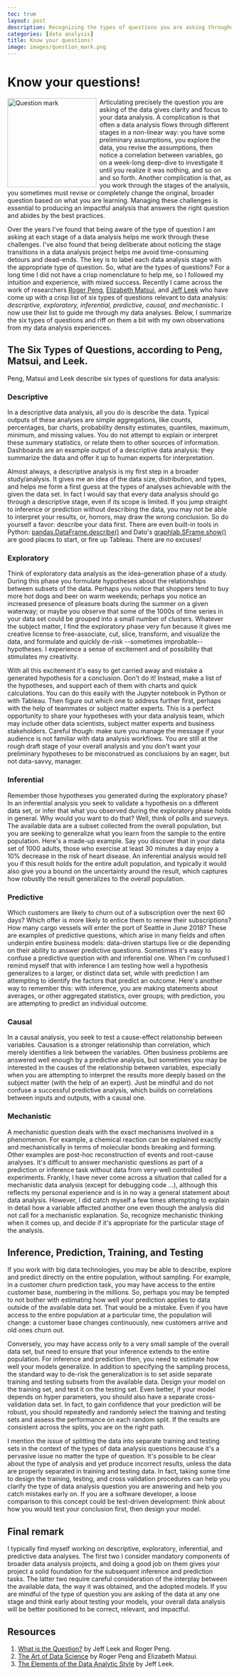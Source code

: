 ```yaml
---
toc: true
layout: post
description: Recognizing the types of questions you are asking throughout a data analysis project.
categories: [data analysis]
title: Know your questions!
image: images/question_mark.png
---
```

# Know your questions!

<img style="float: left; height: 200px; margin-right: 7px" src= "{{site.baseurl}}/images/question_mark.png" alt="Question mark" title="Question mark">

Articulating precisely the question you are asking of the data gives clarity and focus to your data analysis.
A complication is that often a data analysis flows through different stages in a non-linear way: you have some preliminary assumptions, you explore the data,
you revise the assumptions, then notice a correlation between variables, go on a week-long deep-dive to investigate it until you realize it was
nothing, and so on and so forth. Another complication is that, as you work through the stages of the analysis, you sometimes must revise or completely change
the original, broader question based on what you are learning. Managing these challenges is essential to producing an impactful analysis that answers the right
question and abides by the best practices. 

Over the years I've found that being aware of the type of question I am asking at each stage of a data analysis helps me work through these  challenges. I've also found that being deliberate about noticing the stage transitions in a data analysis project helps
me avoid time-consuming detours and dead-ends. The key is to label each data analysis stage with the appropriate type of question. So, what are the types of questions? For a long time I did not have a crisp nomenclature to help me, so I followed my intuition and experience, with mixed success. Recently I came across the work of researchers [Roger Peng](http://www.biostat.jhsph.edu/~rpeng/), [Elizabeth Matsui](http://www.jhsph.edu/faculty/directory/profile/5586/elizabeth-matsui), and [Jeff Leek](http://jtleek.com) who have come up with a
crisp  list of six types of questions relevant to data analysis: *descriptive, exploratory, inferential, predictive, causal,
and mechanistic.* I now use their list to guide me through my data analyses. Below, I summarize the six types of
questions and riff on them a bit with my own observations from my data analysis experiences. 

## The Six Types of Questions, according to Peng, Matsui, and Leek. 
Peng, Matsui and Leek describe six types of questions for data analysis: 

### Descriptive
In a descriptive data analysis, all you do is describe the data. Typical outputs of these analyses are simple aggregations, like counts,
percentages, bar charts, probability density estimates, quantiles, maximum, minimum, and missing values. You do not attempt to explain or interpret these
summary statistics, or relate them to other sources of information. Dashboards are an example output of a descriptive data
analysis: they summarize the data and offer it up to human experts for interpretation.
 
Almost always, a descriptive analysis is my first step in a broader study/analysis. It gives me an idea of the data size,
distribution, and types, and helps me form a first guess at the types of analyses achievable with the given the data set. In fact
I would say that every data analysis should go through a descriptive stage, even if its scope is limited. If you jump straight to inference or prediction without describing the data, you may not be able to interpret your results, or, horrors, may draw the wrong conclusion. So do yourself a favor: describe your data first. There are even built-in tools in Python:  [pandas.DataFrame.describe()](http://pandas.pydata.org/pandas-docs/stable/generated/pandas.DataFrame.describe.html) and Dato's [graphlab.SFrame.show()](https://dato.com/products/create/docs/generated/graphlab.SFrame.show.html#graphlab.SFrame.show) are good places to start, or fire up Tableau. There are no excuses! 


### Exploratory
Think of exploratory data analysis as the idea-generation phase of a study. During this phase you formulate hypotheses about the relationships
between subsets of the data. Perhaps you notice that shoppers tend to buy more hot dogs and beer on warm weekends; perhaps you notice an increased presence
of pleasure boats during the summer on a given waterway; or maybe you observe that some of the 1000s of time series in your data set could be grouped  into a
small number of clusters. Whatever the subject matter, I find the exploratory phase very fun because it gives me creative license
to free-associate, cut, slice, transform, and visualize the data, and formulate and quickly de-risk --sometimes improbable-- hypotheses. I experience a sense of excitement and of possibility that stimulates my creativity.

With all this excitement it's easy to get carried away and mistake a generated hypothesis for a conclusion. Don't do it! Instead, make a list of the hypotheses, and support each of them with charts and quick calculations. You can do this easily with the Jupyter notebook in Python or with Tableau. Then figure out which one to address further first, perhaps with the help of teammates or
subject matter experts. This is a perfect opportunity to share your hypotheses with your data analysis team, which may include other data
scientists, subject matter experts and business stakeholders. Careful though: make sure you manage the message if your audience is
not familiar with data analysis workflows. You are still at the rough draft stage of your overall analysis and you don't want your
preliminary hypotheses to be misconstrued as conclusions by an eager, but not data-savvy, manager.  


### Inferential
Remember those hypotheses you generated during the exploratory phase? In an inferential analysis you seek to validate a
hypothesis on a different data set, or infer that what you observed during the exploratory phase holds in general. Why would you want to do that? Well, think of polls and surveys. The available data are a subset collected from the overall population, but you are seeking to generalize what you learn from the sample to the entire population. Here's a made-up example. Say you discover that in your data set of 1000 adults, those who exercise at least 30 minutes a day enjoy a  10% decrease in the risk of heart disease. An inferential analysis would tell you if this result holds for the entire adult population, and typically it would also give you a 
bound on the uncertainty around the result, which captures how robustly the result generalizes to the overall population. 
  
### Predictive
Which customers are likely to churn out of a subscription over the next 60 days? Which offer is more likely to entice them to
renew their subscriptions? How many cargo vessels will enter the port of Seattle in June 2018? These are examples of predictive
questions, which arise in many fields and often underpin entire business models: data-driven startups live or die depending on
their ability to answer predictive questions. Sometimes it's easy to confuse a predictive question with and inferential one.
When I'm confused I remind myself that with inference I am testing how well a hypothesis generalizes to a larger, or distinct
data set, while with prediction I am attempting to identify the factors that predict an outcome. Here's another way to
remember this: with inference, you are making statements about  averages, or other aggregated statistics, over groups;
with prediction, you are attempting to predict an individual outcome.
    
 
### Causal
In a causal analysis, you seek to test a cause-effect relationship between variables. Causation is a stronger relationship than
correlation, which merely identifies a link between the variables. Often business problems are answered well enough by a
predictive analysis, but  sometimes you may be interested in the causes of the relationship between variables, especially when
you are attempting to interpret the results more deeply based on the subject matter (with the help of an expert). Just be mindful and
do not confuse a successful predictive analysis, which builds on correlations between inputs and outputs, with a causal one.   

### Mechanistic
A mechanistic question deals with the exact mechanisms involved in a phenomenon. For example, a chemical reaction can be explained
exactly and mechanistically in terms of molecular bonds breaking and forming. Other examples are post-hoc
reconstruction of events and root-cause analyses. It's difficult to answer mechanistic questions as part of a prediction or inference task
without data from very-well controlled experiments. Frankly, I have never come across a situation that called for a mechanistic data
analysis (except for debugging code ...), although this reflects my personal experience and is in no way a general statement about
data analysis. However, I did catch myself a few times attempting to explain in detail how a variable affected another one
even though the analysis did not call for a mechanistic explanation. So, recognize mechanistic thinking when it comes up,
and decide if it's appropriate for the particular stage of the analysis.


## Inference, Prediction, Training, and Testing
If you work with big data technologies, 
you may be able to describe, explore and predict directly on the entire population, without sampling. For example, in a customer
churn prediction task, you may have access to the entire customer base, numbering in the millions. 
So, perhaps you may be tempted to not bother with estimating how well your prediction applies to data outside of the available data set.
That would be a mistake. 
Even if you have access 
to the entire population at a particular time, the population will change: a customer base changes continuously, new customers arrive and
old ones churn out. 

Conversely, you may have access only to a very small sample of the overall data set, but need to ensure that your inference extends to
the entire population. For inference and prediction then, you need to estimate how well your models generalize. In addition to
specifying the sampling process,  the standard way to de-risk the generalization is to set
aside separate training and testing subsets from the available data. Design your model on the training set, and test it on the
testing set. Even better, if your model depends on hyper parameters, you should also have a separate cross-validation
data set. In fact, to gain confidence that your prediction will be robust, you should repeatedly and randomly select the
training and testing sets and assess the performance on each random split. 
If the results are consistent across the splits, you are on the right path.

I mention the issue of splitting the data into separate training and testing sets in the context of the types of data analysis questions
 because it's a pervasive issue no matter the type of question. It's possible to be clear about the type of analysis and yet
produce incorrect results, unless the data are properly separated in training and testing data. In fact, taking some time to 
design the training, testing, and cross validation procedures can help you clarify the type of data analysis question you are answering
and help you catch mistakes early on. If you are a software developer, a loose comparison to this concept could be test-driven
development: think about how you would test your conclusion first, then design your model.  

## Final remark
I typically find myself working on descriptive, exploratory, inferential, and predictive data analyses. The first two I consider  mandatory
components of broader data analysis projects, and doing a good job on them gives your project a solid foundation for the subsequent
inference and prediction tasks. The latter two require careful consideration of the interplay between the available data, the way
it was obtained, and the adopted models. If you are mindful of the type of question you are asking of the data at any one stage and think
early about testing your models, your overall data analysis will be better positioned to be correct, relevant, and impactful. 

## Resources

1. [What is the Question?](http://science.sciencemag.org/content/347/6228/1314) by  Jeff Leek and Roger Peng.
2. [The Art of Data Science](https://leanpub.com/artofdatascience) by Roger Peng and Elizabeth Matsui.
3. [The Elements of the Data Analytic Style](https://leanpub.com/datastyle) by Jeff Leek.








